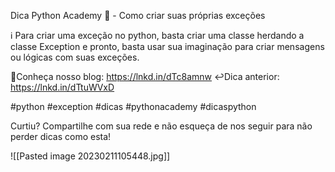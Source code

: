 Dica Python Academy 🐍 - Como criar suas próprias exceções

ℹ️ Para criar uma exceção no python, basta criar uma classe herdando a classe Exception e pronto, basta usar sua imaginação para criar mensagens ou lógicas com suas exceções.

🚀Conheça nosso blog: https://lnkd.in/dTc8amnw
↩️Dica anterior: https://lnkd.in/dTtuWVxD

#python #exception #dicas #pythonacademy #dicaspython

Curtiu? Compartilhe com sua rede e não esqueça de nos seguir para não perder dicas como esta!

![[Pasted image 20230211105448.jpg]]